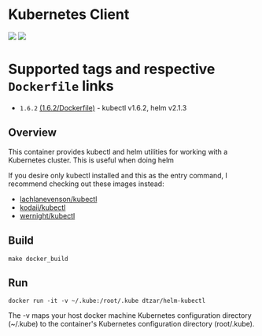 # Kubernetes Client

[![](https://images.microbadger.com/badges/image/dtzar/kubectl.svg)](https://microbadger.com/images/dtzar/helm-kubectl "Get your own image badge on microbadger.com")
[![](https://images.microbadger.com/badges/version/dtzar/kubectl.svg)](https://microbadger.com/images/dtzar/helm-kubectl "Get your own version badge on microbadger.com")

# Supported tags and respective `Dockerfile` links

* `1.6.2`    [(1.6.2/Dockerfile)](https://github.com/dtzar/helm-kubectl/blob/1.6.2/Dockerfile) - kubectl v1.6.2, helm v2.1.3


## Overview

This container provides kubectl and helm utilities for working with a Kubernetes cluster.  This is useful when doing helm  

If you desire only kubectl installed and this as the entry command, I recommend checking out these images instead:
* [lachlanevenson/kubectl](https://hub.docker.com/r/lachlanevenson/k8s-kubectl/)
* [kodaii/kubectl](https://hub.docker.com/r/koudaiii/kubectl/)
* [wernight/kubectl](https://hub.docker.com/r/wernight/kubectl/)

## Build

`make docker_build`

## Run

`docker run -it -v ~/.kube:/root/.kube dtzar/helm-kubectl`

The -v maps your host docker machine Kubernetes configuration directory (~/.kube) to the container's Kubernetes configuration directory (root/.kube).
